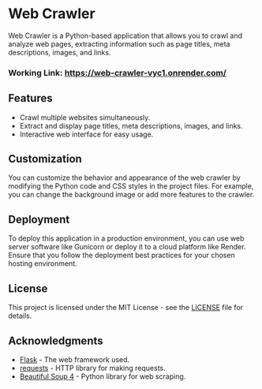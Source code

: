 # Web Crawler

Web Crawler is a Python-based application that allows you to crawl and analyze web pages, extracting information such as page titles, meta descriptions, images, and links.

### Working Link: https://web-crawler-vyc1.onrender.com/

## Features

- Crawl multiple websites simultaneously.
- Extract and display page titles, meta descriptions, images, and links.
- Interactive web interface for easy usage.

## Customization

You can customize the behavior and appearance of the web crawler by modifying the Python code and CSS styles in the project files. For example, you can change the background image or add more features to the crawler.

## Deployment

To deploy this application in a production environment, you can use web server software like Gunicorn or deploy it to a cloud platform like Render. Ensure that you follow the deployment best practices for your chosen hosting environment.

## License

This project is licensed under the MIT License - see the [LICENSE](LICENSE) file for details.

## Acknowledgments

- [Flask](https://flask.palletsprojects.com/en/2.0.x/) - The web framework used.
- [requests](https://docs.python-requests.org/en/latest/) - HTTP library for making requests.
- [Beautiful Soup 4](https://www.crummy.com/software/BeautifulSoup/bs4/doc/) - Python library for web scraping.
